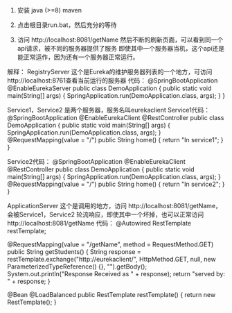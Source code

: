 1. 安装
java (>=8)
maven

2. 点击根目录run.bat，然后充分的等待

3. 访问 http://localhost:8081/getName 然后不断的刷新页面，可以看到同一个api请求，被不同的服务器提供了服务
即使其中一个服务器当机，这个api还是能正常运作，因为还有一个服务器正常运行。


解释：
RegistryServer 这个是Eureka的维护服务器列表的一个地方，可访问http://localhost:8761查看当前运行的服务器
代码：
@SpringBootApplication
@EnableEurekaServer
public class DemoApplication {
	public static void main(String[] args) {
		SpringApplication.run(DemoApplication.class, args);
	}
}


Service1，Service2 是两个服务器，服务名叫eurekaclient
Service1代码：
@SpringBootApplication
@EnableEurekaClient
@RestController
public class DemoApplication {
	public static void main(String[] args) {
		SpringApplication.run(DemoApplication.class, args);
	}
   @RequestMapping(value = "/")
   public String home() {
      return "In service1";
   }
}

Service2代码：
@SpringBootApplication
@EnableEurekaClient
@RestController
public class DemoApplication {
	public static void main(String[] args) {
		SpringApplication.run(DemoApplication.class, args);
	}
   @RequestMapping(value = "/")
   public String home() {
      return "In service2";
   }
}


ApplicationServer 这个是调用的地方，访问 http://localhost:8081/getName，会被Service1，Service2 轮流响应，即使其中一个坏掉，也可以正常访问http://localhost:8081/getName
代码：
@Autowired
RestTemplate restTemplate;

@RequestMapping(value = "/getName", method = RequestMethod.GET)
public String getStudents() 
{
	String response = restTemplate.exchange("http://eurekaclient/",
							HttpMethod.GET, null, new ParameterizedTypeReference<String>() {}, "").getBody();
	System.out.println("Response Received as " + response);
	return "served by: " + response;
}

@Bean
@LoadBalanced
public RestTemplate restTemplate() {
	return new RestTemplate();
}























